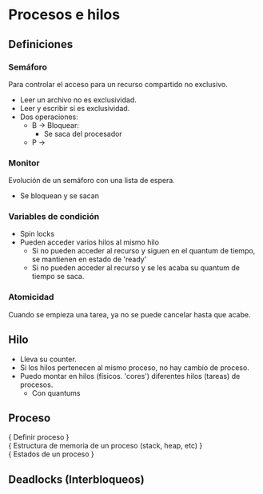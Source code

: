 Procesos e hilos
===
## Definiciones
### Semáforo
Para controlar el acceso para un recurso compartido no exclusivo.
* Leer un archivo no es exclusividad.
* Leer y escribir sí es exclusividad.
* Dos operaciones:
  * B -> Bloquear:
    * Se saca del procesador
  * P -> 
### Monitor
Evolución de un semáforo con una lista de espera.
* Se bloquean y se sacan
### Variables de condición
* Spin locks
* Pueden acceder varios hilos al mismo hilo
  * Si no pueden acceder al recurso y siguen en el quantum de tiempo, se mantienen en estado de 'ready'
  * Si no pueden acceder al recurso y se les acaba su quantum de tiempo se saca.
### Atomicidad
Cuando se empieza una tarea, ya no se puede cancelar hasta que acabe.
## Hilo
* Lleva su counter.
* Si los hilos pertenecen al mismo proceso, no hay cambio de proceso.
* Puedo montar en hilos (físicos. 'cores') diferentes hilos (tareas) de procesos.  
  * Con quantums
## Proceso
{ Definir proceso }  
{ Estructura de memoria de un proceso (stack, heap, etc) }  
{ Estados de un proceso }  
## Deadlocks (Interbloqueos)
